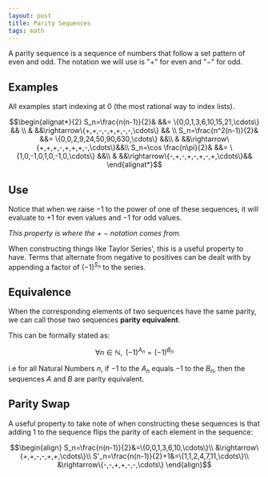 ```yaml
---
layout: post
title: Parity Sequences
tags: math
---
```

<!-- Thought about this when we had to find Taylor series' for certain sinusoidal functions and the terms had hard to capture patterns of negative/even terms. It is possible to capture this via more sinusoidal functions but I wanted a polynomial answer. I don't think there is a polynomial answer for the general case, and the 2 examples below are the extent of my findings. -->

A parity sequence is a sequence of numbers that follow a set pattern of even and odd. The notation we will use is "$+$" for even and "$-$" for odd.

## Examples
All examples start indexing at 0 (the most rational way to index lists).

$$\begin{alignat*}{2}
  S_n=\frac{n(n-1)}{2}& &&= \{0,0,1,3,6,10,15,21,\cdots\} && \\
  & &&\rightarrow\{+,+,-,-,+,+,-,-,\cdots\} && \\
  S_n=\frac{n^2(n-1)}{2}& &&= \{0,0,2,9,24,50,90,630,\cdots\} &&\\
  & &&\rightarrow\{+,+,+,-,+,+,+,-,\cdots\}&&\\
  S_n=\cos \frac{n\pi}{2}& &&= \{1,0,-1,0,1,0,-1,0,\cdots\} &&\\
  & &&\rightarrow\{-,+,-,+,-,+,-,+,\cdots\}&&
\end{alignat*}$$

<!--more-->

## Use
Notice that when we raise $-1$ to the power of one of these sequences, it will evaluate to $+1$ for even values and $-1$ for odd values.

*This property is where the $+$ $-$ notation comes from.*

When constructing things like Taylor Series', this is a useful property to have. Terms that alternate from negative to positives can be dealt with by appending a factor of $(-1)^{S_n}$ to the series.

## Equivalence
When the corresponding elements of two sequences have the same parity, we can call those two sequences **parity equivalent**.

This can be formally stated as:

$$\forall n\in\mathbb{N},\text{ }(-1)^{A_n}=(-1)^{B_n}$$

i.e for all Natural Numbers $n$, if $-1$ to the $A_n$ equals $-1$ to the $B_n$, then the sequences $A$ and $B$ are parity equivalent.

## Parity Swap
A useful property to take note of when constructing these sequences is that adding $1$ to the sequence flips the parity of each element in the sequence:

$$\begin{align}
S_n=\frac{n(n-1)}{2}&=\{0,0,1,3,6,10,\cdots\}\\
&\rightarrow\{+,+,-,-,+,+,\cdots\}\\
S'_n=\frac{n(n-1)}{2}+1&=\{1,1,2,4,7,11,\cdots\}\\
&\rightarrow\{-,-,+,+,-,-,\cdots\}
\end{align}$$
